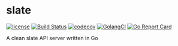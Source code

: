# slate

[![license](http://img.shields.io/badge/license-Apache%20v2-orange.svg)](https://raw.githubusercontent.com/caigwatkin/slate/master/LICENSE)
[![Build Status](https://travis-ci.org/caigwatkin/slate.svg?branch=master)](https://travis-ci.org/caigwatkin/slate)
[![codecov](https://codecov.io/gh/caigwatkin/slate/branch/master/graph/badge.svg)](https://codecov.io/gh/caigwatkin/slate)
[![GolangCI](https://golangci.com/badges/github.com/caigwatkin/slate.svg)](https://golangci.com)
[![Go Report Card](https://goreportcard.com/badge/github.com/caigwatkin/slate)](https://goreportcard.com/report/github.com/caigwatkin/slate)

A clean slate API server written in Go
